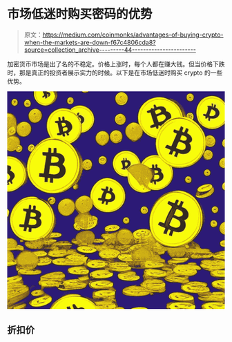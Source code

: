 # 市场低迷时购买密码的优势

> 原文：<https://medium.com/coinmonks/advantages-of-buying-crypto-when-the-markets-are-down-f67c4806cda8?source=collection_archive---------44----------------------->

加密货币市场是出了名的不稳定。价格上涨时，每个人都在赚大钱。但当价格下跌时，那是真正的投资者展示实力的时候。以下是在市场低迷时购买 crypto 的一些优势。

![](img/9eb8fb9d201ba3e27387a8fe26490001.png)

## **折扣价**